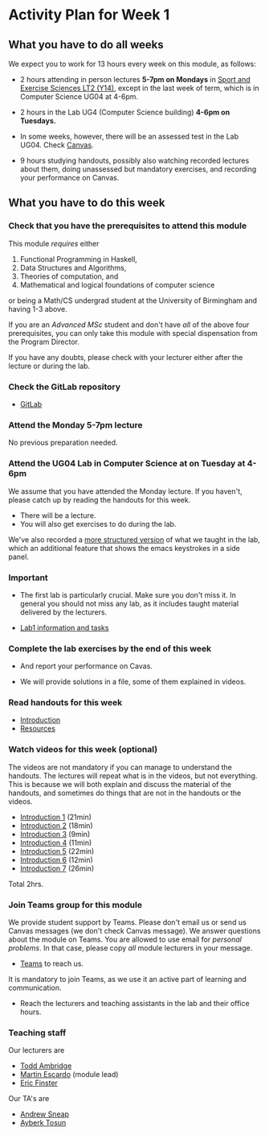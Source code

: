 # Activity Plan for Week 1

## What you have to do all weeks

We expect you to work for 13 hours every week on this module, as follows:

 * 2 hours attending in person lectures **5-7pm on Mondays** in [Sport and Exercise Sciences LT2 (Y14)](https://www.birmingham.ac.uk/contact/directions/index.aspx), except in the last week of term, which is in Computer Science UG04 at 4-6pm.

 * 2 hours in the Lab UG4 (Computer Science building) **4-6pm on Tuesdays.**

 * In some weeks, however, there will be an assessed test in the Lab UG04. Check [Canvas](https://canvas.bham.ac.uk/courses/65779/assignments).

 * 9 hours studying handouts, possibly also watching recorded lectures about them, doing unassessed but mandatory exercises, and recording your performance on Canvas.

## What you have to do this week

### Check that you have the prerequisites to attend this module

This module *requires* either

 1. Functional Programming in Haskell,
 2. Data Structures and Algorithms,
 3. Theories of computation, and
 4. Mathematical and logical foundations of computer science

or being a Math/CS undergrad student at the University of Birmingham and having 1-3 above.

If you are an *Advanced MSc* student and don't have *all* of the above four prerequisites, you can only take this module with special dispensation from the Program Director.

If you have any doubts, please check with your lecturer either after the lecture or during the lab.

### Check the GitLab repository

 * [GitLab](/README.md)

### Attend the Monday 5-7pm lecture

No previous preparation needed.

### Attend the UG04 Lab in Computer Science at on Tuesday at 4-6pm

We assume that you have attended the Monday lecture. If you haven't, please catch up by reading the handouts for this week.

 * There will be a lecture.
 * You will also get exercises to do during the lab.

We've also recorded a [more structured version](https://canvas.bham.ac.uk/courses/56295/external_tools/12214) of what we taught in the lab, which an additional feature that shows the emacs keystrokes in a side panel.

### Important

 * The first lab is particularly crucial. Make sure you don't miss it. In general you should not miss any lab, as it includes taught material delivered by the lecturers.

 * [Lab1 information and tasks](/files/LectureNotes/files/lab1.lagda.md)

### Complete the lab exercises by the end of this week

 * And report your performance on Cavas.

 * We will provide solutions in a file, some of them explained in videos.

### Read handouts for this week

 * [Introduction](/files/LectureNotes/files/introduction.lagda.md)
 * [Resources](/files/LectureNotes/files/resources.md)

### Watch videos for this week (optional)

The videos are not mandatory if you can manage to understand the handouts.
The lectures will repeat what is in the videos, but not everything. This is because we will both explain and discuss the material of the handouts, and sometimes do things that are not in the handouts or the videos.

 * [Introduction 1](https://bham.cloud.panopto.eu/Panopto/Pages/Viewer.aspx?id=863d96f5-cd50-4d41-8dfe-ae2901381768) (21min)
 * [Introduction 2](https://bham.cloud.panopto.eu/Panopto/Pages/Viewer.aspx?id=e0f0c63d-cdad-4b2b-a721-ae290138176b) (18min)
 * [Introduction 3](https://bham.cloud.panopto.eu/Panopto/Pages/Viewer.aspx?id=e5976372-898a-4c27-8a22-ae290138177b) (9min)
 * [Introduction 4](https://bham.cloud.panopto.eu/Panopto/Pages/Viewer.aspx?id=a375ddf2-de8a-4b79-9b18-ae290138177b) (11min)
 * [Introduction 5](https://bham.cloud.panopto.eu/Panopto/Pages/Viewer.aspx?id=2d9df2eb-ba86-4abf-8492-ae2901383764) (22min)
 * [Introduction 6](https://bham.cloud.panopto.eu/Panopto/Pages/Viewer.aspx?id=86c95950-2afb-479b-8980-ae2901384576) (12min)
 * [Introduction 7](https://bham.cloud.panopto.eu/Panopto/Pages/Viewer.aspx?id=b221e56c-aeb7-4ea0-878f-ae290138551e) (26min)

Total 2hrs.

### Join Teams group for this module

We provide student support by Teams. Please don't email us or send us Canvas messages (we don't check Canvas message). We answer questions about the module on Teams. You are allowed to use email for *personal problems*. In that case, please copy *all* module lecturers in your message.

 *  [Teams](https://teams.microsoft.com/l/team/19%3akoy5Xsf2j2ToFwTArOQmcibDFP1FlGbwtzNxmdEeUuA1%40thread.tacv2/conversations?groupId=a8521c67-7a73-4309-af69-9b6a19817466&tenantId=b024cacf-dede-4241-a15c-3c97d553e9f3) to reach us.

   It is mandatory to join Teams, as we use it an active part of learning and communication.

 * Reach the lecturers and teaching assistants in the lab and their office hours.

### Teaching staff

Our lecturers are

  * [Todd Ambridge](https://www.birmingham.ac.uk/staff/profiles/computer-science/teaching-fellow/ambridge-todd-waugh.aspx)
  * [Martin Escardo](https://www.cs.bham.ac.uk/~mhe/) (module lead)
  * [Eric Finster](https://ericfinster.github.io/)

Our TA's are

  * [Andrew Sneap](https://www.birmingham.ac.uk/staff/profiles/computer-science/phd/sneap-andrew.aspx)
  * [Ayberk Tosun](https://www.cs.bham.ac.uk/~axt978/)
